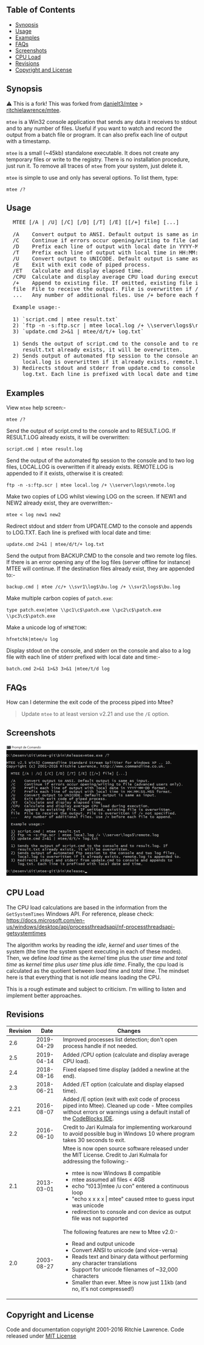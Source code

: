 ## Table of Contents

* [Synopsis](#synopsis)
* [Usage](#usage)
* [Examples](#examples)
* [FAQs](#faqs)
* [Screenshots](#screenshots)
* [CPU Load](#cpu-load)
* [Revisions](#revisions)
* [Copyright and License](#copyright-and-license)

## Synopsis<a name="synopsis"></a>

⚠️ This is a fork! This was forked from [danielt3/mtee](https://github.com/danielt3/mtee) > [ritchielawrence/mtee](https://github.com/ritchielawrence/mtee).

`mtee` is a Win32 console application that sends any data it receives to stdout and to any number of files. Useful if you want to watch and record the output from a batch file or program. It can also prefix each line of output with a timestamp.

`mtee` is a small (~45kb) standalone executable. It does not create any temporary files or write to the registry. There is no installation procedure, just run it. To remove all traces of `mtee` from your system, just delete it.

`mtee` is simple to use and only has several options. To list them, type:

```batch
mtee /?
```

## Usage<a name="usage"></a>

<pre>
  MTEE [/A | /U] [/C] [/D] [/T] [/E] [[/+] file] [...]

  /A    Convert output to ANSI. Default output is same as input.
  /C    Continue if errors occur opening/writing to file (advanced users only).
  /D    Prefix each line of output with local date in YYYY-MM-DD format.
  /T    Prefix each line of output with local time in HH:MM:SS.MSS format.
  /U    Convert output to UNICODE. Default output is same as input.
  /E    Exit with exit code of piped process.
  /ET   Calculate and display elapsed time.
  /CPU  Calculate and display average CPU load during execution.
  /+    Append to existing file. If omitted, existing file is overwritten.
  file  File to receive the output. File is overwritten if /+ not specified.
  ...   Any number of additional files. Use /+ before each file to append.

  Example usage:-

  1) `script.cmd | mtee result.txt`
  2) `ftp -n -s:ftp.scr | mtee local.log /+ \\server\logs$\remote.log`
  3) `update.cmd 2>&1 | mtee/d/t/+ log.txt`

  1) Sends the output of script.cmd to the console and to result.log. If
     result.txt already exists, it will be overwritten.
  2) Sends output of automated ftp session to the console and two log files,
     local.log is overwritten if it already exists, remote.log is appended to.
  3) Redirects stdout and stderr from update.cmd to console and appends to
     log.txt. Each line is prefixed with local date and time.
</pre>

## Examples<a name="examples"></a>

View `mtee` help screen:-

```batch
mtee /?
````

Send the output of script.cmd to the console and to RESULT.LOG. If RESULT.LOG already exists, it will be overwritten:

```batch
script.cmd | mtee result.log
```

Send the output of the automated ftp session to the console and to two log files, LOCAL.LOG is overwritten if it already exists. REMOTE.LOG is appended to if it exists, otherwise it is created:

```batch
ftp -n -s:ftp.scr | mtee local.log /+ \\server\logs\remote.log
```

Make two copies of LOG whilst viewing LOG on the screen. If NEW1 and NEW2 already exist, they are overwritten:-

```batch
mtee < log new1 new2
```

Redirect stdout and stderr from UPDATE.CMD to the console and appends to LOG.TXT. Each line is prefixed with local date and time:

```batch
update.cmd 2>&1 | mtee/d/t/+ log.txt
```

Send the output from BACKUP.CMD to the console and two remote log files. If there is an error opening any of the log files (server offline for instance) MTEE will continue. If the destination files already exist, they are appended to:-

```batch
backup.cmd | mtee /c/+ \\svr1\log$\bu.log /+ \\svr2\logs$\bu.log
```

Make multiple carbon copies of `patch.exe`:

```batch
type patch.exe|mtee \\pc1\c$\patch.exe \\pc2\c$\patch.exe \\pc3\c$\patch.exe
```

Make a unicode log of `HFNETCHK`:

```batch
hfnetchk|mtee/u log
```

Display stdout on the console, and stderr on the console and also to a log file with each line of stderr prefixed with local date and time:-

```batch
batch.cmd 2>&1 1>&3 3>&1 |mtee/t/d log
```

## FAQs<a name="faqs"></a>

How can I determine the exit code of the process piped into Mtee?

> Update `mtee` to at least version v2.21 and use the `/E` option.

## Screenshots<a name="screenshots"></a>

![Screenshot of Mtee](resources/mtee-screenshot.png)

## CPU Load<a name="cpu-load"></a>

The CPU load calculations are based in the information from the ```GetSystemTimes``` Windows API.
For reference, please check: https://docs.microsoft.com/en-us/windows/desktop/api/processthreadsapi/nf-processthreadsapi-getsystemtimes

The algorithm works by reading the *idle*, *kernel* and *user* times of the system (the time the system spent executing in each of these modes). Then, we define *load time* as the *kernel* time plus the *user time* and *total time* as *kernel time* plus *user time* plus *idle time*. Finally, the cpu load is calculated as the quotient between *load time* and *total time*. The mindset here is that everything that is not *idle* means loading the CPU.

This is a rough estimate and subject to criticism. I'm willing to listen and implement better approaches.

## Revisions<a name="revisions"></a>

Revision | Date | Changes
---|---|---
2.6 | 2019-04-29 | Improved processes list detection; don't open process handle if not needed.
2.5 | 2019-04-14 | Added /CPU option (calculate and display average CPU load).
2.4 | 2018-08-16 | Fixed elapsed time display (added a newline at the end).
2.3 | 2018-06-21 | Added /ET option (calculate and display elapsed time).
2.21 | 2016-08-07 | Added /E option (exit with exit code of process piped into Mtee). Cleaned up code - Mtee compiles without errors or warnings using a default install of the [CodeBlocks IDE](http://www.codeblocks.org/).
2.2 | 2016-06-10 | Credit to Jari Kulmala for implementing workaround to avoid possible bug in Windows 10 where program takes 30 seconds to exit.
2.1 | 2013-03-01 | Mtee is now open source software released under the MIT License. Credit to Jari Kulmala for addressing the following:-<ul><li>mtee is now Windows 8 compatible</li><li>mtee assumed all files < 4GB</li><li>echo "t013\|mtee /u con" entered a continuous loop</li><li>"echo x x x x \| mtee" caused mtee to guess input was unicode</li><li>redirection to console and con device as output file was not supported</li></ul>
2.0 | 2003-08-27 | The following features are new to Mtee v2.0:-<ul><li>Read and output unicode</li><li>Convert ANSI to unicode (and vice-versa)</li><li>Reads text and binary data without performing any character translations</li><li>Support for unicode filenames of ~32,000 characters</li><li>Smaller than ever. Mtee is now just 11kb (and no, it's not compressed!)</li></ul>

## Copyright and License<a name="copyright-and-license"></a>

Code and documentation copyright 2001-2016 Ritchie Lawrence. Code released under [MIT License](https://github.com/ritchielawrence/mtee/blob/master/LICENSE.txt)
